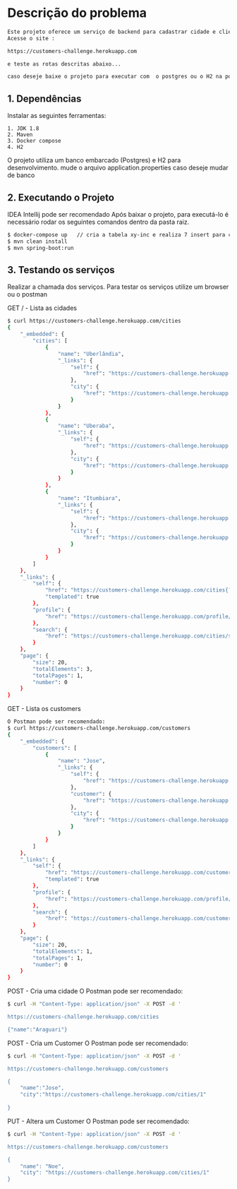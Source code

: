 # Descrição do problema 

```sh
Este projeto oferece um serviço de backend para cadastrar cidade e clientes
Acesse o site :

https://customers-challenge.herokuapp.com

e teste as rotas descritas abaixo...

caso deseje baixe o projeto para executar com  o postgres ou o H2 na porta localhot:8080
```
 
## 1. Dependências

Instalar as seguintes ferramentas:

    1. JDK 1.8
    2. Maven
    3. Docker compose
    4. H2
    
O projeto utiliza um banco embarcado (Postgres) e H2 para desenvolvimento.
mude o arquivo application.properties caso deseje mudar de banco
 
## 2. Executando o Projeto
 IDEA Intellij pode ser recomendado
Após baixar o projeto, para executá-lo é necessário rodar os seguintes comandos dentro da pasta raiz.

```sh
$ docker-compose up   // cria a tabela xy-inc e realiza 7 insert para começar a testar os serviços de forma automatizada.
$ mvn clean install   
$ mvn spring-boot:run 
```
## 3. Testando os serviços
Realizar a chamada dos serviços. 
Para testar os serviços utilize um browser ou o postman


GET / - Lista as cidades
```sh
$ curl https://customers-challenge.herokuapp.com/cities
{
    "_embedded": {
        "cities": [
            {
                "name": "Uberlândia",
                "_links": {
                    "self": {
                        "href": "https://customers-challenge.herokuapp.com/cities/1"
                    },
                    "city": {
                        "href": "https://customers-challenge.herokuapp.com/cities/1"
                    }
                }
            },
            {
                "name": "Uberaba",
                "_links": {
                    "self": {
                        "href": "https://customers-challenge.herokuapp.com/cities/2"
                    },
                    "city": {
                        "href": "https://customers-challenge.herokuapp.com/cities/2"
                    }
                }
            },
            {
                "name": "Itumbiara",
                "_links": {
                    "self": {
                        "href": "https://customers-challenge.herokuapp.com/cities/3"
                    },
                    "city": {
                        "href": "https://customers-challenge.herokuapp.com/cities/3"
                    }
                }
            }
        ]
    },
    "_links": {
        "self": {
            "href": "https://customers-challenge.herokuapp.com/cities{?page,size,sort}",
            "templated": true
        },
        "profile": {
            "href": "https://customers-challenge.herokuapp.com/profile/cities"
        },
        "search": {
            "href": "https://customers-challenge.herokuapp.com/cities/search"
        }
    },
    "page": {
        "size": 20,
        "totalElements": 3,
        "totalPages": 1,
        "number": 0
    }
}
```

GET - Lista os customers
```sh
O Postman pode ser recomendado:
$ curl https://customers-challenge.herokuapp.com/customers
{
    "_embedded": {
        "customers": [
            {
                "name": "Jose",
                "_links": {
                    "self": {
                        "href": "https://customers-challenge.herokuapp.com/customers/4"
                    },
                    "customer": {
                        "href": "https://customers-challenge.herokuapp.com/customers/4"
                    },
                    "city": {
                        "href": "https://customers-challenge.herokuapp.com/customers/4/city"
                    }
                }
            }
        ]
    },
    "_links": {
        "self": {
            "href": "https://customers-challenge.herokuapp.com/customers{?page,size,sort}",
            "templated": true
        },
        "profile": {
            "href": "https://customers-challenge.herokuapp.com/profile/customers"
        },
        "search": {
            "href": "https://customers-challenge.herokuapp.com/customers/search"
        }
    },
    "page": {
        "size": 20,
        "totalElements": 1,
        "totalPages": 1,
        "number": 0
    }
}
```

POST - Cria uma cidade
O Postman pode ser recomendado:
```sh
$ curl -H "Content-Type: application/json" -X POST -d '

https://customers-challenge.herokuapp.com/cities

{"name":"Araguari"}

```


POST - Cria um Customer
O Postman pode ser recomendado:
```sh
$ curl -H "Content-Type: application/json" -X POST -d '

https://customers-challenge.herokuapp.com/customers

{
	"name":"Jose",
    "city":"https://customers-challenge.herokuapp.com/cities/1"
    	
}

```


PUT - Altera um Customer
O Postman pode ser recomendado:
```sh
$ curl -H "Content-Type: application/json" -X POST -d '

https://customers-challenge.herokuapp.com/customers

{
    "name": "Noe",
    "city": "https://customers-challenge.herokuapp.com/cities/1"
}

```
